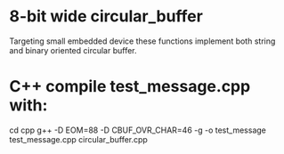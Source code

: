 # 8-bit wide circular_buffer

Targeting small embedded device these functions implement
both string and binary oriented circular buffer.

# C++ compile test_message.cpp with:
cd cpp
g++ -D EOM=88 -D CBUF_OVR_CHAR=46 -g -o test_message test_message.cpp circular_buffer.cpp

